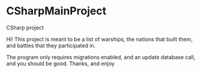 # CSharpMainProject
CSharp project

Hi! This project is meant to be a list of warships, the nations that built them, and battles that they participated in.

The program only requires migrations enabled, and an update database call, and you should be good. Thanks, and enjoy




